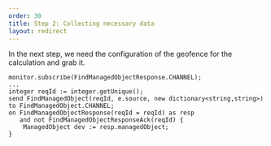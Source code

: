 ```yaml
---
order: 30
title: Step 2: Collecting necessary data
layout: redirect
---
```


In the next step, we need the configuration of the geofence for the calculation and grab it.

	monitor.subscribe(FindManagedObjectResponse.CHANNEL);
	...
	integer reqId := integer.getUnique();
	send FindManagedObject(reqId, e.source, new dictionary<string,string>) to FindManagedObject.CHANNEL;
	on FindManagedObjectResponse(reqId = reqId) as resp
	   and not FindManagedObjectResponseAck(reqId) {
		ManagedObject dev := resp.managedObject;
	}
